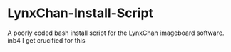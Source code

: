 # LynxChan-Install-Script
A poorly coded bash install script for the LynxChan imageboard software. 
inb4 I get crucified for this
